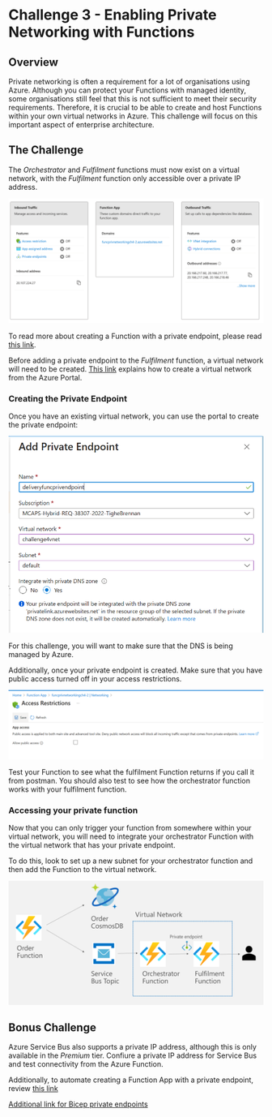 # Challenge 3 - Enabling Private Networking with Functions

## Overview

Private networking is often a requirement for a lot of organisations using Azure. Although you can protect your Functions with managed identity, some organisations still feel that this is not sufficient to meet their security requirements. Therefore, it is crucial to be able to create and host Functions within your own virtual networks in Azure. This challenge will focus on this important aspect of enterprise architecture. 

## The Challenge

The *Orchestrator* and *Fulfilment* functions must now exist on a virtual network, with the *Fulfilment* function only accessible over a private IP address. 

![Networking Options in Functions](<../images/image.png>)

To read more about creating a Function with a private endpoint, please read [this link](https://learn.microsoft.com/en-us/azure/azure-functions/functions-create-vnet).

Before adding a private endpoint to the *Fulfilment* function, a virtual network will need to be created. [This link](https://learn.microsoft.com/en-us/azure/virtual-network/quick-create-portal) explains how to create a virtual network from the Azure Portal.

### Creating the Private Endpoint

Once you have an existing virtual network, you can use the portal to create the private endpoint: 

![private endpoint creation](<../images/image-1.png>)

For this challenge, you will want to make sure that the DNS is being managed by Azure.

Additionally, once your private endpoint is created. Make sure that you have public access turned off in your access restrictions. 

![Access restrictions](<../images/image-2.png>)

Test your Function to see what the fulfilment Function returns if you call it from postman. You should also test to see how the orchestrator function works with your fulfilment function.


### Accessing your private function

Now that you can only trigger your function from somewhere within your virtual network, you will need to integrate your orchestrator Function with the virtual network that has your private endpoint.

To do this, look to set up a new subnet for your orchestrator function and then add the Function to the virtual network. 


![Final solution diagram](<../images/image-3.png>)

## Bonus Challenge

Azure Service Bus also supports a private IP address, although this is only available in the *Premium* tier. Confiure a private IP address for Service Bus and test connectivity from the Azure Function.

Additionally, to automate creating a Function App with a private endpoint, review [this link](https://github.com/Azure-Samples/function-app-with-private-http-endpoint)

[Additional link for Bicep private endpoints](https://github.com/JimPaine/bicep-private-endpoints)


